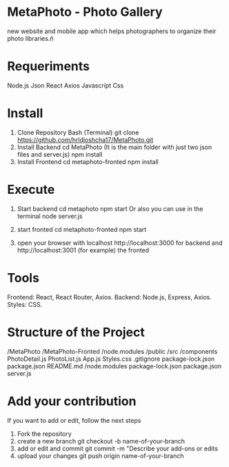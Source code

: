 # MetaPhoto - Photo Gallery
new website and mobile app which helps photographers to organize their photo libraries.ñ

# Requeriments
Node.js
Json
React
Axios
Javascript
Css

# Install
1. Clone Repository
     Bash (Terminal)
     git clone https://github.com/hrldjoshcha17/MetaPhoto.git
2. Install Backend
   cd MetaPhoto (It is the main folder with just two json files and server.js)
   npm install
3. Install Frontend
   cd metaphoto-fronted
   npm install
   
# Execute
1. Start backend
   cd metaphoto
   npm start
   Or also you can use in the terminal node server.js
   
2. start fronted
   cd metaphoto-fronted
   npm start
   
3. open your browser with localhost http://localhost:3000 for backend and http://localhost:3001 (for example) the fronted
   
# Tools
Frontend: React, React Router, Axios.
Backend: Node.js, Express, Axios.
Styles: CSS.

# Structure of the Project
/MetaPhoto
  /MetaPhoto-Fronted
    /node.modules
    /public
    /src
      /components
        PhotoDetail.js
        PhotoList.js
        App.js
        Styles.css
    .gitignore
    package-lock.json
    package.json
    README.md
  /node.modules
    package-lock.json
    package.json
server.js

# Add your contribution
  If you want to add or edit, follow the next steps

1. Fork the repository
2. create a new branch
   git checkout -b name-of-your-branch
3. add or edit and commit
   git commit -m "Describe your add-ons or edits
4. upload your changes
   git push origin name-of-your-branch
